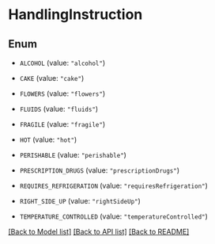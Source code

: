 # HandlingInstruction

## Enum


* `ALCOHOL` (value: `"alcohol"`)

* `CAKE` (value: `"cake"`)

* `FLOWERS` (value: `"flowers"`)

* `FLUIDS` (value: `"fluids"`)

* `FRAGILE` (value: `"fragile"`)

* `HOT` (value: `"hot"`)

* `PERISHABLE` (value: `"perishable"`)

* `PRESCRIPTION_DRUGS` (value: `"prescriptionDrugs"`)

* `REQUIRES_REFRIGERATION` (value: `"requiresRefrigeration"`)

* `RIGHT_SIDE_UP` (value: `"rightSideUp"`)

* `TEMPERATURE_CONTROLLED` (value: `"temperatureControlled"`)


[[Back to Model list]](../README.md#documentation-for-models) [[Back to API list]](../README.md#documentation-for-api-endpoints) [[Back to README]](../README.md)


